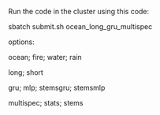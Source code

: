 Run the code in the cluster using this code:

sbatch submit.sh ocean_long_gru_multispec

options:

ocean; fire; water; rain

long; short

gru; mlp; stemsgru; stemsmlp

multispec; stats; stems
